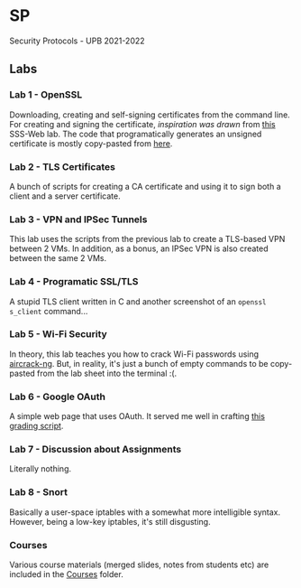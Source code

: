 # SP
Security Protocols - UPB 2021-2022



## Labs
### Lab 1 - OpenSSL
Downloading, creating and self-signing certificates from the command line.
For creating and signing the certificate, _inspiration was drawn_ from [this](https://github.com/security-summer-school/web/tree/session-03-secure-comm/03-securing-communication) SSS-Web lab.
The code that programatically generates an unsigned certificate is mostly copy-pasted from [here](https://www.dynamsoft.com/codepool/how-to-use-openssl-to-generate-x-509-certificate-request.html).


### Lab 2 - TLS Certificates
A bunch of scripts for creating a CA certificate and using it to sign both a client and a server certificate.


### Lab 3 - VPN and IPSec Tunnels
This lab uses the scripts from the previous lab to create a TLS-based VPN between 2 VMs.
In addition, as a bonus, an IPSec VPN is also created between the same 2 VMs.


### Lab 4 - Programatic SSL/TLS
A stupid TLS client written in C and another screenshot of an `openssl s_client` command...


### Lab 5 - Wi-Fi Security
In theory, this lab teaches you how to crack Wi-Fi passwords using [aircrack-ng](https://www.aircrack-ng.org/doku.php?id=Main).
But, in reality, it's just a bunch of empty commands to be copy-pasted from the lab sheet into the terminal :(.


### Lab 6 - Google OAuth
A simple web page that uses OAuth.
It served me well in crafting [this grading script](https://github.com/teodutu/Scripts/blob/main/lab-grading/grade.py).


### Lab 7 - Discussion about Assignments
Literally nothing.


### Lab 8 - Snort
Basically a user-space iptables with a somewhat more intelligible syntax.
However, being a low-key iptables, it's still disgusting.


### Courses
Various course materials (merged slides, notes from students etc) are included in the [Courses](./Courses) folder.
